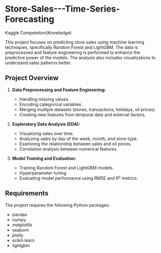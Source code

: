 # Store-Sales---Time-Series-Forecasting
Kaggle Competetion(Knowledge)

This project focuses on predicting store sales using machine learning techniques, specifically Random Forest and LightGBM. The data is preprocessed and feature engineering is performed to enhance the predictive power of the models. The analysis also includes visualizations to understand sales patterns better.

## Project Overview

1. **Data Preprocessing and Feature Engineering:**
    - Handling missing values.
    - Encoding categorical variables.
    - Merging multiple datasets (stores, transactions, holidays, oil prices).
    - Creating new features from temporal data and external factors.

2. **Exploratory Data Analysis (EDA):**
    - Visualizing sales over time.
    - Analyzing sales by day of the week, month, and store type.
    - Examining the relationship between sales and oil prices.
    - Correlation analysis between numerical features.

3. **Model Training and Evaluation:**
    - Training Random Forest and LightGBM models.
    - Hyperparameter tuning.
    - Evaluating model performance using RMSE and R² metrics.

## Requirements

The project requires the following Python packages:

- pandas
- numpy
- matplotlib
- seaborn
- plotly
- scikit-learn
- lightgbm
